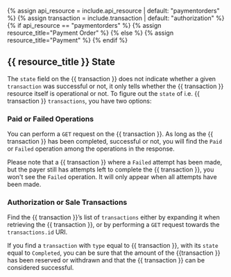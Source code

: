 {% assign api_resource = include.api_resource | default: "paymentorders" %}
{% assign transaction = include.transaction | default: "authorization" %}
{% if api_resource == "paymentorders" %}
  {% assign resource_title="Payment Order" %}
{% else %}
  {% assign resource_title="Payment" %}
{% endif %}

## {{ resource_title }} State

The `state` field on the {{ transaction }} does not indicate whether a given
`transaction` was successful or not, it only tells whether the {{ transaction }}
resource itself is operational or not. To figure out the `state` of i.e. {{
transaction }} `transactions`, you have two options:

### Paid or Failed Operations

You can perform a `GET` request on the {{ transaction }}. As long as the
{{ transaction }} has been completed, successful or not, you will find the
`Paid` or `Failed` operation among the operations in the response. 

Please note that a {{ transaction }} where a `Failed` attempt has been made,
but the payer still has attempts left to complete the {{ transaction }}, you
won't see the `Failed` operation. It will only appear when all attempts have
been made.

### Authorization or Sale Transactions

Find the {{ transaction }}’s list of `transactions` either by expanding it when
retrieving the {{ transaction }}, or by performing a `GET` request towards the
`transactions.id` URI.

If you find a `transaction` with `type` equal to {{ transaction }}, with its
`state` equal to `Completed`, you can be sure that the amount of the
{{transaction }} has been reserved or withdrawn and that the {{ transaction }}
can be considered successful.
